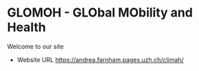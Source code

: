 # GLOMOH - GLObal MObility and Health

Welcome to our site 

- Website URL <https://andrea.farnham.pages.uzh.ch/climah/>



